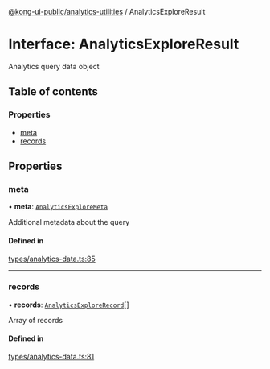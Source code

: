 [@kong-ui-public/analytics-utilities](../analytics-utils.md) / AnalyticsExploreResult

# Interface: AnalyticsExploreResult

Analytics query data object

## Table of contents

### Properties

- [meta](AnalyticsExploreResult.md#meta)
- [records](AnalyticsExploreResult.md#records)

## Properties

### meta

• **meta**: [`AnalyticsExploreMeta`](AnalyticsExploreMeta.md)

Additional metadata about the query

#### Defined in

[types/analytics-data.ts:85](https://github.com/Kong/public-ui-components/blob/main/packages/analytics/analytics-utilities/src/types/analytics-data.ts#L85)

___

### records

• **records**: [`AnalyticsExploreRecord`](AnalyticsExploreRecord.md)[]

Array of records

#### Defined in

[types/analytics-data.ts:81](https://github.com/Kong/public-ui-components/blob/main/packages/analytics/analytics-utilities/src/types/analytics-data.ts#L81)
